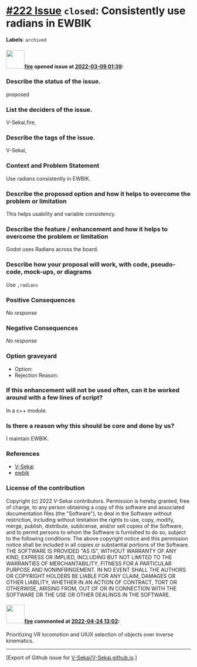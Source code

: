 # [\#222 Issue](https://github.com/V-Sekai/V-Sekai.github.io/issues/222) `closed`: Consistently use radians in EWBIK
**Labels**: `archived`


#### <img src="https://avatars.githubusercontent.com/u/32321?u=c2e06a3d2b49a467aa907e54aa259516440267cc&v=4" width="50">[fire](https://github.com/fire) opened issue at [2022-03-09 01:39](https://github.com/V-Sekai/V-Sekai.github.io/issues/222):

### Describe the status of the issue.

proposed

### List the deciders of the issue.

V-Sekai,fire,

### Describe the tags of the issue.

V-Sekai,

### Context and Problem Statement

Use radians consistently in EWBIK.

### Describe the proposed option and how it helps to overcome the problem or limitation

This helps usability and variable consistency.

### Describe the feature / enhancement and how it helps to overcome the problem or limitation

Godot uses Radians across the board.

### Describe how your proposal will work, with code, pseudo-code, mock-ups, or diagrams

Use `,radians`

### Positive Consequences

_No response_

### Negative Consequences

_No response_

### Option graveyard

- Option: <!-- [List the proposed options no longer open for consideration.] -->
- Rejection Reason: <!-- [List the reasons for the rejection: (the Bad traits)] -->


### If this enhancement will not be used often, can it be worked around with a few lines of script?

In a c++ module.

### Is there a reason why this should be core and done by us?

I maintain EWBIK.

### References

- [V-Sekai](https://v-sekai.org/)
- [ewbik](https://github.com/godot-extended-libraries/ewbik)


### License of the contribution

Copyright (c) 2022 V-Sekai contributors. Permission is hereby granted, free of charge, to any person obtaining a copy of this software and associated documentation files (the "Software"), to deal in the Software without restriction, including without limitation the rights to use, copy, modify, merge, publish, distribute, sublicense, and/or sell copies of the Software, and to permit persons to whom the Software is furnished to do so, subject to the following conditions: The above copyright notice and this permission notice shall be included in all copies or substantial portions of the Software. THE SOFTWARE IS PROVIDED "AS IS", WITHOUT WARRANTY OF ANY KIND, EXPRESS OR IMPLIED, INCLUDING BUT NOT LIMITED TO THE WARRANTIES OF MERCHANTABILITY, FITNESS FOR A PARTICULAR PURPOSE AND NONINFRINGEMENT. IN NO EVENT SHALL THE AUTHORS OR COPYRIGHT HOLDERS BE LIABLE FOR ANY CLAIM, DAMAGES OR OTHER LIABILITY, WHETHER IN AN ACTION OF CONTRACT, TORT OR OTHERWISE, ARISING FROM, OUT OF OR IN CONNECTION WITH THE SOFTWARE OR THE USE OR OTHER DEALINGS IN THE SOFTWARE.

#### <img src="https://avatars.githubusercontent.com/u/32321?u=c2e06a3d2b49a467aa907e54aa259516440267cc&v=4" width="50">[fire](https://github.com/fire) commented at [2022-04-24 13:02](https://github.com/V-Sekai/V-Sekai.github.io/issues/222#issuecomment-1107837598):

Prioritizing VR locomotion and UIUX selection of objects over inverse kinematics.


-------------------------------------------------------------------------------



[Export of Github issue for [V-Sekai/V-Sekai.github.io](https://github.com/V-Sekai/V-Sekai.github.io).]
